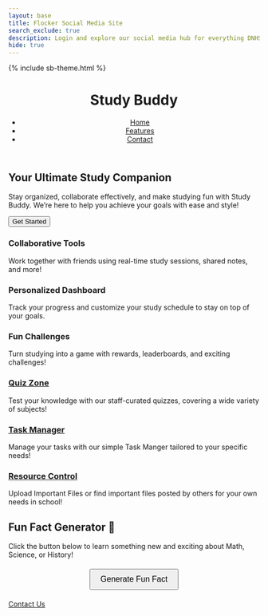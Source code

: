 ```yaml
---
layout: base
title: Flocker Social Media Site
search_exclude: true
description: Login and explore our social media hub for everything DNHS
hide: true
---
```


<meta charset="UTF-8">
<meta name="viewport" content="width=device-width, initial-scale=1.0">
<title>Study Buddy</title>
{% include sb-theme.html %}
<header>
    <h1>Study Buddy</h1>
    <nav>
        <ul>
            <li><a href="#">Home</a></li>
            <li><a href="#features">Features</a></li>
            <li><a href="#contact">Contact</a></li>
        </ul>
    </nav>
</header>
<section class="hero">
    <h2>Your Ultimate Study Companion</h2>
    <p>Stay organized, collaborate effectively, and make studying fun with Study Buddy. We’re here to help you achieve your goals with ease and style!</p>
    <a href="{{site.baseurl}}/login"><button>Get Started</button></a>
</section>
<section id="features" class="features">
    <div class="feature">
        <h3>Collaborative Tools</h3>
        <p>Work together with friends using real-time study sessions, shared notes, and more!</p>
    </div>
    <div class="feature">
        <h3>Personalized Dashboard</h3>
        <p>Track your progress and customize your study schedule to stay on top of your goals.</p>
    </div>
    <div class="feature">
        <h3>Fun Challenges</h3>
        <p>Turn studying into a game with rewards, leaderboards, and exciting challenges!</p>
    </div>
    <div class="feature">
        <h3><a href="{{site.baseurl}}/studybuddy/quizhome.html">Quiz Zone</a></h3>
        <p>Test your knowledge with our staff-curated quizzes, covering a wide variety of subjects!</p>
    </div>
    <div class="feature">
        <h3><a href="{{site.baseurl}}/task_manager">Task Manager</a></h3>
        <p>Manage your tasks with our simple Task Manger tailored to your specific needs!</p>
    </div>
    <div class="feature">
        <h3><a href="{{site.baseurl}}/resource_corner">Resource Control</a></h3>
        <p>Upload Important Files or find important files posted by others for your own needs in school!</p>
    </div>
</section>

## Fun Fact Generator 🎉
Click the button below to learn something new and exciting about Math, Science, or History!
<section class="hero">
    <div id="fun-fact-container" style="text-align: center; margin-top: 20px;">
    <button id="generate-fact" style="padding: 10px 20px; font-size: 16px; cursor: pointer;">
        Generate Fun Fact
    </button>
    <p id="fun-fact" style="margin-top: 20px; font-size: 18px; font-style: italic; color: #FFF;"></p>
    </div>
</section>
<script>
document.addEventListener("DOMContentLoaded", () => {
  const facts = [
    // Math facts
    "The number zero was invented independently by ancient mathematicians in India and the Maya civilization.",
    "A 'googol' is the digit 1 followed by 100 zeros.",
    "The word 'hundred' comes from the Old Norse term 'hundrath,' which actually means 120.",
    "Pi (π) has been calculated to over 31 trillion digits as of 2024.",
    "Leonhard Euler introduced the concept of a mathematical function.",
    "Prime numbers are so important that they are used to secure online transactions.",
    "A perfect number is a positive integer that is equal to the sum of its proper divisors, excluding itself.",
    "The Fibonacci sequence is found everywhere in nature, from sunflower spirals to pinecones.",
    "The most common favorite number worldwide is 7.",
    "The concept of infinity was first studied by Greek philosopher Zeno in his paradoxes.",
    // Science facts
    "Water can boil and freeze at the same time under specific pressure conditions, called the triple point.",
    "Bananas are radioactive because they contain potassium-40, a radioactive isotope of potassium.",
    "Octopuses have three hearts, and their blood is blue due to copper-based hemocyanin.",
    "Lightning strikes the Earth about 8 million times per day.",
    "The DNA in a single human cell, if uncoiled, would stretch about 2 meters.",
    "Venus is the hottest planet in the solar system, despite Mercury being closer to the Sun.",
    "Your body contains about 37.2 trillion cells.",
    "The speed of light is 299,792 kilometers per second.",
    "Ants have been around for over 100 million years, outliving the dinosaurs.",
    "The human brain generates enough electricity to power a small LED light bulb.",
    // History facts
    "The Great Wall of China is not a single continuous wall but a series of walls built over centuries.",
    "Cleopatra lived closer in time to the moon landing than to the construction of the Great Pyramid of Giza.",
    "Napoleon was not short; he was 5'6\" or 5'7\", average height for his time.",
    "The Eiffel Tower was supposed to be dismantled after 20 years.",
    "Albert Einstein was offered the presidency of Israel in 1952 but declined.",
    "The shortest war in history was between Britain and Zanzibar on August 27, 1896. It lasted 38 minutes.",
    "The ancient Romans used lead pipes for plumbing, coining the term 'plumber' from the Latin word for lead, 'plumbum.'",
    "Shakespeare invented over 1,700 words we still use today, including 'eyeball' and 'bedroom.'",
    "In 1969, Apollo 11 astronauts left mirrors on the Moon to reflect lasers for measuring the distance between the Earth and the Moon.",
    "The longest reigning monarch in history was Louis XIV of France, who ruled for 72 years and 110 days."
  ];
  const generateFactButton = document.getElementById("generate-fact");
  const funFactDisplay = document.getElementById("fun-fact");
  generateFactButton.addEventListener("click", () => {
    const randomIndex = Math.floor(Math.random() * facts.length);
    funFactDisplay.textContent = facts[randomIndex];
  });
});
</script>

<footer>
    <p><a href="#contact">Contact Us</a></p>
</footer>